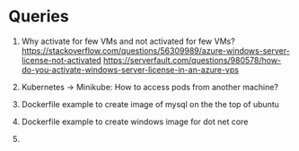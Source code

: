 # Queries

1. Why activate for few VMs and not activated for few VMs?
https://stackoverflow.com/questions/56309989/azure-windows-server-license-not-activated
https://serverfault.com/questions/980578/how-do-you-activate-windows-server-license-in-an-azure-vps

2. Kubernetes -> Minikube: How to access pods from another machine?

3. Dockerfile example to create image of mysql on the the top of ubuntu

4. Dockerfile example to create windows image for dot net core

5. 

